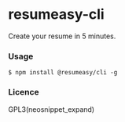 resumeasy-cli
=============

Create your resume in 5 minutes.

### Usage

```
$ npm install @resumeasy/cli -g
```

### Licence

GPL3<Plug>(neosnippet_expand)
